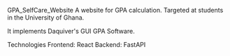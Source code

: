 GPA_SelfCare_Website
A website for GPA calculation. Targeted at students in the University of Ghana.

It implements Daquiver's GUI GPA Software.

Technologies
Frontend: React Backend: FastAPI
